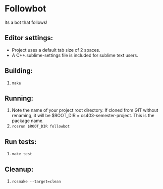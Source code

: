 # Followbot

Its a bot that follows!


## Editor settings:
- Project uses a default tab size of 2 spaces.
- A C++.sublime-settings file is included for sublime text users.

## Building:
1. ```make```

## Running:
1. Note the name of your project root directory. If cloned from GIT without renaming,
   it will be $ROOT_DIR = cs403-semester-project. This is the package name.
2. ```rosrun $ROOT_DIR followbot```

## Run tests:
1. ```make test```

## Cleanup:
1. ```rosmake --target=clean```